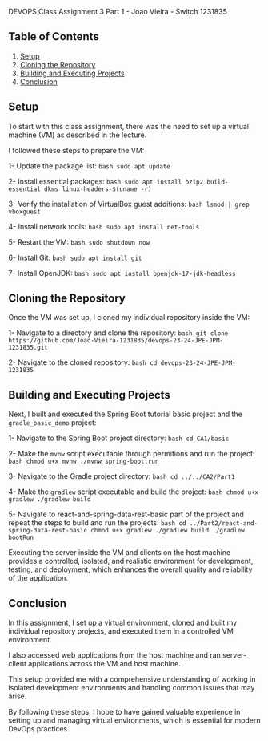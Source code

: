 DEVOPS Class Assignment 3 Part 1 - Joao Vieira - Switch 1231835

## Table of Contents

1. [Setup](#setup)
2. [Cloning the Repository](#cloning-the-repository)
3. [Building and Executing Projects](#building-and-executing-projects)
4. [Conclusion](#conclusion)

## Setup

To start with this class assignment, there was the need to set up a virtual machine (VM) as described in the lecture. 

I followed these steps to prepare the VM:

1- Update the package list:
    ```bash
    sudo apt update
    ```

2- Install essential packages:
    ```bash
    sudo apt install bzip2 build-essential dkms linux-headers-$(uname -r)
    ```

3- Verify the installation of VirtualBox guest additions:
    ```bash
    lsmod | grep vboxguest
    ```

4- Install network tools:
    ```bash
    sudo apt install net-tools
    ```

5- Restart the VM:
    ```bash
    sudo shutdown now
    ```

6- Install Git:
    ```bash
    sudo apt install git
    ```

7- Install OpenJDK:
    ```bash
    sudo apt install openjdk-17-jdk-headless
    ```

## Cloning the Repository

Once the VM was set up, I cloned my individual repository inside the VM:

1- Navigate to a directory and clone the repository:
    ```bash
    git clone https://github.com/Joao-Vieira-1231835/devops-23-24-JPE-JPM-1231835.git
    ```

2- Navigate to the cloned repository:
    ```bash
    cd devops-23-24-JPE-JPM-1231835
    ```

## Building and Executing Projects

Next, I built and executed the Spring Boot tutorial basic project and the `gradle_basic_demo` project:

1- Navigate to the Spring Boot project directory:
    ```bash
    cd CA1/basic
    ```

2- Make the `mvnw` script executable through permitions and run the project:
    ```bash
    chmod u+x mvnw
    ./mvnw spring-boot:run
    ```

3- Navigate to the Gradle project directory:
    ```bash
    cd ../../CA2/Part1
    ```

4- Make the `gradlew` script executable and build the project:
    ```bash
    chmod u+x gradlew
    ./gradlew build
    ```

5- Navigate to react-and-spring-data-rest-basic part of the project and repeat the steps to build and run the projects:
    ```bash
    cd ../Part2/react-and-spring-data-rest-basic
    chmod u+x gradlew
    ./gradlew build
    ./gradlew bootRun
    ```

Executing the server inside the VM and clients on the host machine provides a controlled, isolated, and realistic environment for development, testing, and deployment, which enhances the overall quality and reliability of the application.


## Conclusion

In this assignment, I set up a virtual environment, cloned and built my individual repository projects, and executed them in a controlled VM environment.

I also accessed web applications from the host machine and ran server-client applications across the VM and host machine.

This setup provided me with a comprehensive understanding of working in isolated development environments and handling common issues that may arise.

By following these steps, I hope to have gained valuable experience in setting up and managing virtual environments, which is essential for modern DevOps practices.